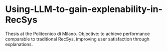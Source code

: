 # Using-LLM-to-gain-explenability-in-RecSys
Thesis at the Politecnico di Milano. Objective: to achieve performance comparable to traditional RecSys, improving user satisfaction through explanations.
